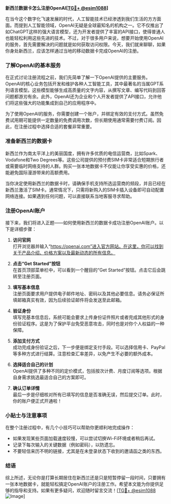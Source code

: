 **新西兰数据卡怎么注册OpenAI[[TG💪+ @esim1088](https://t.me/s/esim1088)]**

在当今这个数字化飞速发展的时代，人工智能技术已经渗透到我们生活的方方面面。而提到人工智能领域，OpenAI无疑是全球最知名的机构之一。它不仅推出了如ChatGPT这样的强大语言模型，还为开发者提供了丰富的API接口，使得普通人也能轻松利用这些先进的技术。不过，对于很多用户来说，想要开始使用OpenAI的服务，首先需要解决的问题就是如何获取访问权限。今天，我们就来聊聊，如果你身处新西兰，应该怎样通过当地的移动数据卡完成OpenAI的注册。

### 了解OpenAI的基本服务

在正式讨论注册流程之前，我们先简单了解一下OpenAI提供的主要服务。OpenAI的核心业务包括开发和维护各种人工智能工具，其中最著名的当属GPT系列语言模型。这些模型能够生成高质量的文字内容，从撰写文章、编写代码到回答问题都游刃有余。此外，OpenAI还为企业和个人开发者提供了API接口，允许他们将这些强大的功能集成到自己的应用程序中。

为了使用OpenAI的服务，你需要创建一个账户，并绑定有效的支付方式。虽然免费试用期可能提供一定数量的免费调用次数，但长期使用通常需要付费订阅。因此，在注册过程中选择合适的套餐非常重要。

### 准备新西兰的数据卡

新西兰作为南太平洋上的美丽国度，拥有许多优质的电信运营商，比如Spark、Vodafone和Two Degrees等。这些公司提供的预付费SIM卡非常适合短期旅行者或需要临时网络支持的人群。购买一张本地数据卡不仅能让你享受实惠的价格，还能避免国际漫游带来的高额费用。

当你决定使用新西兰的数据卡时，请确保手机支持所选运营商的频段，并且已经在新西兰激活了SIM卡。通常情况下，只需将新购入的SIM卡插入设备即可自动配置网络连接。如果遇到任何问题，可以直接联系当地客服寻求帮助。

### 注册OpenAI账户

接下来，我们将进入正题——如何使用新西兰的数据卡成功注册OpenAI账户。以下是详细步骤：

1. **访问官网**  
   打开浏览器并输入“https://openai.com”进入官方网站。在这里，你可以找到关于产品介绍、价格方案以及最新动态的所有信息。

2. **点击“Get Started”按钮**  
   在首页顶部菜单栏中，可以看到一个醒目的“Get Started”按钮。点击它后会跳转至注册页面。

3. **填写基本信息**  
   注册页面要求用户提供电子邮件地址、密码以及其他必要信息。请务必保证所填邮箱真实有效，因为后续验证邮件将会发送至此邮箱。

4. **验证身份**  
   填写完基本信息后，系统可能会要求上传身份证件照片或者完成其他形式的身份验证程序。这是为了保护平台免受恶意攻击，同时也是对你个人权益的一种保障。

5. **添加支付方式**  
   成功完成身份验证之后，下一步便是绑定支付手段。可以选择信用卡、PayPal等多种方式进行结算。注意检查汇率差异，以免产生不必要的额外成本。

6. **选择适合自己的计划**  
   OpenAI提供了多种不同的定价模式，包括按次计费、月度订阅等选项。根据自身需求挑选最适合自己的方案即可。

7. **确认订单详情**  
   最后一步是仔细核对所有已填写的信息是否准确无误，然后提交订单。此时，你的账户便正式开通啦！

### 小贴士与注意事项

在整个注册过程中，有几个小技巧可以帮助你更顺利地完成操作：
- 如果发现某些页面加载速度较慢，可以尝试切换Wi-Fi环境或者稍后再试。
- 记录下每次输入的关键数据（例如密码），以防遗忘。
- 不要轻信来历不明的链接，尤其是在未登录状态下收到的邀请函之类的东西。

### 结语

综上所述，无论你是打算长期居住在新西兰还是只是短暂停留一段时间，只要拥有一张本地数据卡，就能轻松搞定OpenAI账户的注册工作。希望本文能为你提供足够的指导和支持。如果有更多疑问，欢迎随时留言交流！[[TG💪+ @esim1088](https://t.me/s/esim1088) ![Image](https://i.postimg.cc/4NQfJmqS/Snipaste-2025-05-13-00-14-12.png)]